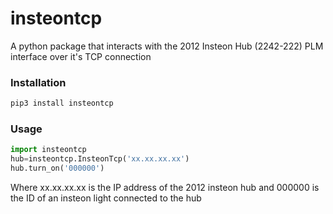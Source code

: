 # insteontcp
A python package that interacts with the 2012 Insteon Hub (2242-222) PLM interface over it's TCP connection


### Installation

```bash
pip3 install insteontcp
```


### Usage
```python
import insteontcp
hub=insteontcp.InsteonTcp('xx.xx.xx.xx')
hub.turn_on('000000')
```

Where xx.xx.xx.xx is the IP address of the 2012 insteon hub and 000000 is the ID of an insteon light connected to the hub